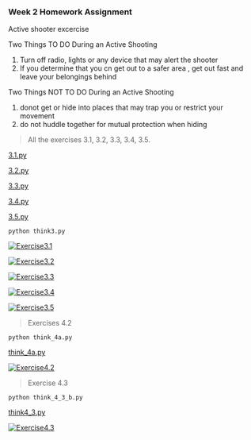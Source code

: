 ### Week 2 Homework Assignment

Active shooter excercise

Two Things TO DO During an Active Shooting
1. Turn off radio, lights or any device that may alert the shooter
2. If you determine that you cn get out to a safer area , get out fast and leave your belongings behind

Two Things NOT TO DO During an Active Shooting
1.  donot get or hide into places that may trap you or restrict your movement
2.  do not huddle together for mutual protection when hiding

> All the exercises 3.1, 3.2, 3.3, 3.4, 3.5.

[3.1.py](https://github.com/sneha1302/fss16sas/blob/development/code/2/excercise1.py)

[3.2.py](https://github.com/sneha1302/fss16sas/blob/development/code/2/excercise2.py)

[3.3.py](https://github.com/sneha1302/fss16sas/blob/development/code/2/excercise3.py)

[3.4.py](https://github.com/sneha1302/fss16sas/blob/development/code/2/excercise4.py)

[3.5.py](https://github.com/sneha1302/fss16sas/blob/development/code/2/excercise5.py)

`python think3.py`

[![Exercise3.1](https://github.com/sneha1302/fss16sas/blob/development/code/2/screenshots/excercise1.png)](#Exercise3.1)

[![Exercise3.2](https://github.com/sneha1302/fss16sas/blob/development/code/2/screenshots/excercise2.png)](#Exercise3.2)

[![Exercise3.3](https://github.com/sneha1302/fss16sas/blob/development/code/2/screenshots/excercise3.png)](#Exercise3.3)

[![Exercise3.4](https://github.com/sneha1302/fss16sas/blob/development/code/2/screenshots/excercise4.png)](#Exercise3.4)

[![Exercise3.5](https://github.com/sneha1302/fss16sas/blob/development/code/2/screenshots/excercise5.png)](#Exercise3.5)

> Exercises 4.2

`python think_4a.py`

[think_4a.py](https://github.com/sneha1302/fss16sas/blob/development/code/2/4.2.py)


[![Exercise4.2](https://github.com/sneha1302/fss16sas/blob/development/code/2/screenshots/4.2.png)](#Exercise4.2)

> Exercise 4.3

`python think_4_3_b.py`

[think4_3.py](https://github.com/sneha1302/fss16sas/blob/development/code/2/4.3.py)

[![Exercise4.3](https://github.com/sneha1302/fss16sas/blob/development/code/2/screenshots/4.3.png)](#Exercise4.3)
